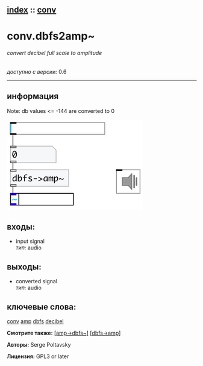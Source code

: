 [index](index.html) :: [conv](category_conv.html)
---

# conv.dbfs2amp~

###### convert decibel full scale to amplitude

*доступно с версии:* 0.6

---


## информация
Note: db values &lt;= -144 are converted to 0


[![example](../examples/img/conv.dbfs2amp~.jpg)](../examples/pd/conv.dbfs2amp~.pd)









## входы:

* input signal<br>
_тип:_ audio



## выходы:

* converted signal<br>
_тип:_ audio



## ключевые слова:

[conv](keywords/conv.html)
[amp](keywords/amp.html)
[dbfs](keywords/dbfs.html)
[decibel](keywords/decibel.html)



**Смотрите также:**
[\[amp-&gt;dbfs~\]](amp-%3Edbfs~.html)
[\[dbfs-&gt;amp\]](dbfs-%3Eamp.html)




**Авторы:** Serge Poltavsky




**Лицензия:** GPL3 or later





